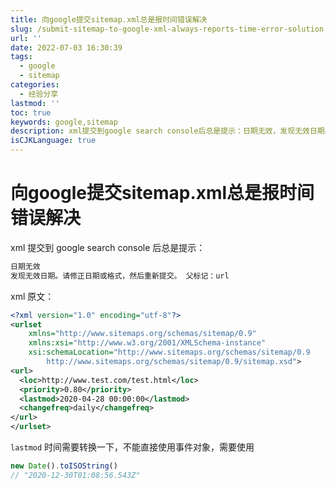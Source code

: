 ```yaml
---
title: 向google提交sitemap.xml总是报时间错误解决
slug: /submit-sitemap-to-google-xml-always-reports-time-error-solution.html
url: ''
date: 2022-07-03 16:30:39
tags:
  - google
  - sitemap
categories:
  - 经验分享
lastmod: ''
toc: true
keywords: google,sitemap
description: xml提交到google search console后总是提示：日期无效，发现无效日期。请修正日期或格式，然后重新提交。
isCJKLanguage: true
---
```

# 向google提交sitemap.xml总是报时间错误解决

xml 提交到 google search console 后总是提示：

```html
日期无效
发现无效日期。请修正日期或格式，然后重新提交。 父标记：url
```

xml 原文：

```xml
<?xml version="1.0" encoding="utf-8"?>
<urlset
    xmlns="http://www.sitemaps.org/schemas/sitemap/0.9"
    xmlns:xsi="http://www.w3.org/2001/XMLSchema-instance"
    xsi:schemaLocation="http://www.sitemaps.org/schemas/sitemap/0.9
        http://www.sitemaps.org/schemas/sitemap/0.9/sitemap.xsd">
<url>
  <loc>http://www.test.com/test.html</loc>
  <priority>0.80</priority>
  <lastmod>2020-04-28 00:00:00</lastmod>
  <changefreq>daily</changefreq>
</url>
</urlset>
```

`lastmod` 时间需要转换一下，不能直接使用事件对象，需要使用

```js
new Date().toISOString()  
// "2020-12-30T01:08:56.543Z"
```